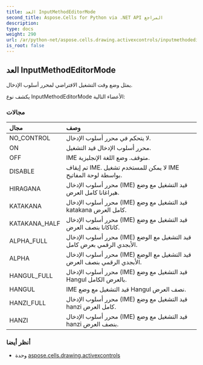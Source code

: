 ```yaml
---
title: العد InputMethodEditorMode
second_title: Aspose.Cells for Python via .NET API المراجع
description:
type: docs
weight: 290
url: /ar/python-net/aspose.cells.drawing.activexcontrols/inputmethodeditormode/
is_root: false
---
```

##  العد InputMethodEditorMode
يمثل وضع وقت التشغيل الافتراضي لمحرر أسلوب الإدخال.



يكشف نوع InputMethodEditorMode الأعضاء التالية:

###  مجالات
| مجال| وصف|
| :- | :- |
| NO_CONTROL |لا يتحكم في محرر أسلوب الإدخال.|
| ON | محرر أسلوب الإدخال قيد التشغيل.|
| OFF | IME متوقف. وضع اللغة الإنجليزية.|
| DISABLE | تم إيقاف IME. لا يمكن للمستخدم تشغيل IME بواسطة لوحة المفاتيح.|
| HIRAGANA | محرر أسلوب الإدخال (IME) قيد التشغيل مع وضع هيراغانا كامل العرض.|
| KATAKANA | محرر أسلوب الإدخال (IME) قيد التشغيل مع وضع katakana كامل العرض.|
| KATAKANA_HALF | محرر أسلوب الإدخال (IME) قيد التشغيل مع وضع كاتاكانا بنصف العرض.|
| ALPHA_FULL | محرر أسلوب الإدخال (IME) قيد التشغيل مع الوضع الأبجدي الرقمي بعرض كامل.|
| ALPHA | محرر أسلوب الإدخال (IME) قيد التشغيل مع الوضع الأبجدي الرقمي بنصف العرض.|
| HANGUL_FULL | محرر أسلوب الإدخال (IME) قيد التشغيل مع وضع Hangul بالعرض الكامل.|
| HANGUL | IME قيد التشغيل مع وضع Hangul نصف العرض.|
| HANZI_FULL | محرر أسلوب الإدخال (IME) قيد التشغيل مع وضع hanzi كامل العرض.|
| HANZI | محرر أسلوب الإدخال (IME) قيد التشغيل مع وضع hanzi بنصف العرض.|



###  أنظر أيضا
* وحدة [aspose.cells.drawing.activexcontrols](..)
